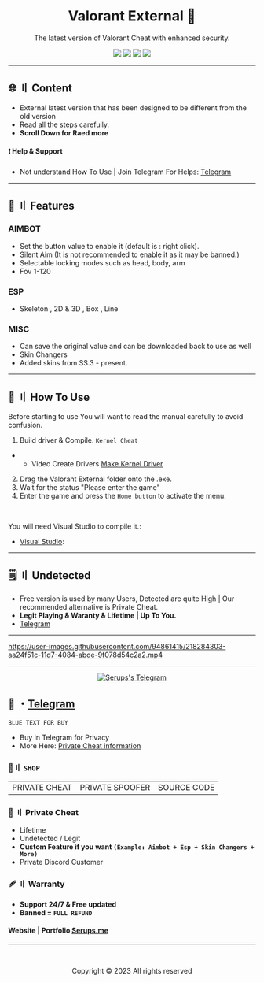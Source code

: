 <h1 align="center">
  Valorant External 🥊
</h1>

<p align="center">
  The latest version of Valorant Cheat with enhanced security.
</p>  

  

<p align="center">
  <img src="https://img.shields.io/github/languages/top/Serups/Valorant.External?style=flat-square"/>
  <img src="https://img.shields.io/github/last-commit/Serups/Valorant.External?style=flat-square"/>
  <img src="https://sonarcloud.io/api/project_badges/measure?project=Serups.External&metric=ncloc"/>
  <img src="https://img.shields.io/github/stars/Serups/Valorant.External?color=5ac18e&label=Stars&style=flat-square"/>
 
</p>

---

## <a id="content"></a>🌐 〢 Content

- External latest version that has been designed to be different from the old version
- Read all the steps carefully.
- **Scroll Down for Raed more**

#### ❗ Help & Support
- Not understand How To Use | Join Telegram For Helps: [Telegram](https://t.me/Serups)

---

## <a id="features"></a>🔰 〢 Features
 
### AIMBOT
- Set the button value to enable it (default is : right click).
- Silent Aim (It is not recommended to enable it as it may be banned.)
- Selectable locking modes such as head, body, arm
- Fov 1-120

### ESP
- Skeleton , 2D & 3D , Box , Line

### MISC
- Can save the original value and can be downloaded back to use as well
- Skin Changers
- Added skins from SS.3 - present.


---

## <a id="setup"></a> 📁 〢 How To Use

Before starting to use You will want to read the manual carefully to avoid confusion.

1. Build driver & Compile. `Kernel Cheat`
- - Video Create Drivers [Make Kernel Driver](https://youtube.com/playlist?list=PLQURoBilKBnwa3gPTTl1hlNCHYU8CI0HR)
2. Drag the Valorant External folder onto the .exe.
3. Wait for the status "Please enter the game"
4. Enter the game and press the `Home button` to activate the menu.

<br>

  
   You will need Visual Studio to compile it.:

- [Visual Studio](https://visualstudio.microsoft.com/):


---

## <a id="setup2"></a> 🗒 〢 Undetected
- Free version is used by many Users, Detected are quite High | Our recommended alternative is Private Cheat.
- **Legit Playing & Waranty & Lifetime | Up To You.**
- [Telegram](https://t.me/Serups)
 


---

https://user-images.githubusercontent.com/94861415/218284303-aa24f51c-11d7-4084-abde-9f078d54c2a2.mp4


--- 

  <p align="center">
    <a href="https://t.me/Serups">
        <img title="Serups" alt="Serups's Telegram" src="https://cdn.discordapp.com/attachments/1087352666180554852/1087366848124825742/Serups_1_1.png"/>
    </a>
</p>
 
## 💬 ・[Telegram](https://t.me/Serups)



`BLUE TEXT FOR BUY`

- Buy in Telegram for Privacy
- More Here: [Private Cheat information](https://github.com/API-Connects/Detail)





 ### 🛒〢 `SHOP`
 
<table>
<tr>
	<td> PRIVATE CHEAT
	<td> PRIVATE SPOOFER
	<td> SOURCE CODE
</table>

  
### 🥊 〢 Private Cheat

- Lifetime 
- Undetected / Legit
- **Custom Feature if you want `(Example: Aimbot + Esp + Skin Changers + More)`**
- Private Discord Customer

### 🩹 〢 Warranty

- **Support 24/7 & Free updated** 
- **Banned = `FULL REFUND`**

#### Website | Portfolio [Serups.me](http://Serups.me/)

---

  <br>

<p align="center">
  Copyright © 2023 All rights reserved
<br>

